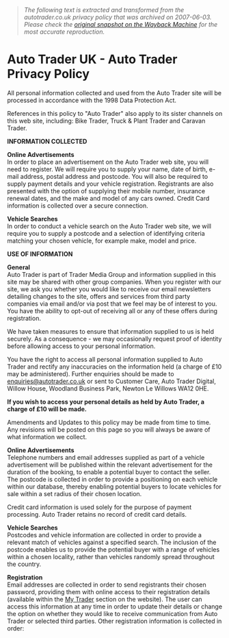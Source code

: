 > *The following text is extracted and transformed from the autotrader.co.uk privacy policy that was archived on 2007-06-03. Please check the [original snapshot on the Wayback Machine](https://web.archive.org/web/20070603204626id_/http%3A//www.autotrader.co.uk/common/mytrader/auto_trader_privacy_policy.jsp) for the most accurate reproduction.*

# Auto Trader UK - Auto Trader Privacy Policy

All personal information collected and used from the Auto Trader site will be processed in accordance with the 1998 Data Protection Act. 

References in this policy to "Auto Trader" also apply to its sister channels on this web site, including: Bike Trader, Truck & Plant Trader and Caravan Trader.

 **INFORMATION COLLECTED**

 **Online Advertisements**  
In order to place an advertisement on the Auto Trader web site, you will need to register. We will require you to supply your name, date of birth, e-mail address, postal address and postcode. You will also be required to supply payment details and your vehicle registration. Registrants are also presented with the option of supplying their mobile number, insurance renewal dates, and the make and model of any cars owned. Credit Card information is collected over a secure connection.

 **Vehicle Searches**  
In order to conduct a vehicle search on the Auto Trader web site, we will require you to supply a postcode and a selection of identifying criteria matching your chosen vehicle, for example make, model and price.

 **USE OF INFORMATION**

 **General**  
Auto Trader is part of Trader Media Group and information supplied in this site may be shared with other group companies. When you register with our site, we ask you whether you would like to receive our email newsletters detailing changes to the site, offers and services from third party companies via email and/or via post that we feel may be of interest to you. You have the ability to opt-out of receiving all or any of these offers during registration.

We have taken measures to ensure that information supplied to us is held securely. As a consequence - we may occasionally request proof of identity before allowing access to your personal information. 

You have the right to access all personal information supplied to Auto Trader and rectify any inaccuracies on the information held (a charge of £10 may be administered). Further enquiries should be made to enquiries@autotrader.co.uk or sent to Customer Care, Auto Trader Digital, Willow House, Woodland Business Park, Newton Le Willows WA12 0HE.

 **If you wish to access your personal details as held by Auto Trader, a charge of £10 will be made.**

Amendments and Updates to this policy may be made from time to time. Any revisions will be posted on this page so you will always be aware of what information we collect.

 **Online Advertisements**  
Telephone numbers and email addresses supplied as part of a vehicle advertisement will be published within the relevant advertisement for the duration of the booking, to enable a potential buyer to contact the seller. The postcode is collected in order to provide a positioning on each vehicle within our database, thereby enabling potential buyers to locate vehicles for sale within a set radius of their chosen location.

Credit card information is used solely for the purpose of payment processing. Auto Trader retains no record of credit card details.

 **Vehicle Searches**  
Postcodes and vehicle information are collected in order to provide a relevant match of vehicles against a specified search. The inclusion of the postcode enables us to provide the potential buyer with a range of vehicles within a chosen locality, rather than vehicles randomly spread throughout the country.

 **Registration**  
Email addresses are collected in order to send registrants their chosen password, providing them with online access to their registration details (available within the [My Trader](http://www.autotrader.co.uk/common/mytrader/mytrader.jsp) section on the website). The user can access this information at any time in order to update their details or change the option on whether they would like to receive communication from Auto Trader or selected third parties. Other registration information is collected in order: 
